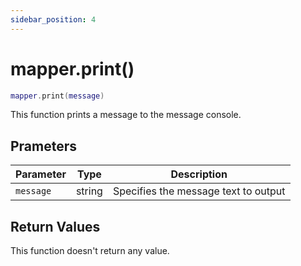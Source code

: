 ```yaml
---
sidebar_position: 4
---
```


# mapper.print()
```lua
mapper.print(message)
```
This function prints a message to the message console.


## Prameters
|Parameter|Type|Description|
|-|-|-|
|`message`|string|Specifies the message text to output


## Return Values
This function doesn't return any value.